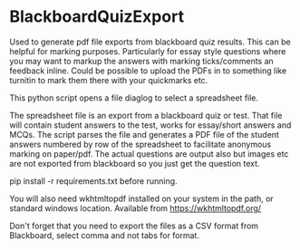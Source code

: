 # BlackboardQuizExport

Used to generate pdf file exports from blackboard quiz results.  This can be helpful for marking purposes.  Particularly for essay style questions where you may want to markup the answers with marking ticks/comments an feedback inline.  Could be possible to upload the PDFs in to something like turnitin to mark them there with your quickmarks etc.

This python script opens a file diaglog to select a spreadsheet file.

The spreadsheet file is an export from a blackboard quiz or test.  That file will contain student answers to the test, works for essay/short answers and MCQs.  The script parses the file and generates a PDF file of the student answers numbered by row of the spreadsheet to facilitate anonymous marking on paper/pdf.  The actual questions are output also but images etc are not exported from blackboard so you just get the question text.

pip install -r requirements.txt before running.

You will also need wkhtmltopdf installed on your system in the path, or standard windows location.  Available from https://wkhtmltopdf.org/

Don't forget that you need to export the files as a CSV format from Blackboard, select comma and not tabs for format.

